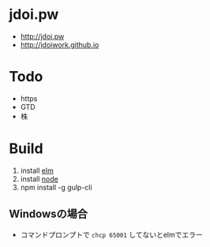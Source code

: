 # jdoi.pw

- http://jdoi.pw
- http://jdoiwork.github.io

# Todo

- https
- GTD
- 株

# Build

1. install [elm](http://elm-lang.org/)
2. install [node](https://nodejs.org/en/)
3. npm install -g gulp-cli

## Windowsの場合

- コマンドプロンプトで `chcp 65001` してないとelmでエラー
